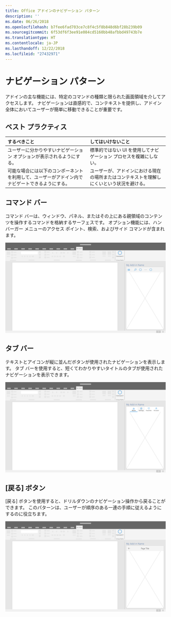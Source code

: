 ```yaml
---
title: Office アドインのナビゲーション パターン
description: ''
ms.date: 06/26/2018
ms.openlocfilehash: b7fee6fad703ce7c8f4c5f8b848d6bf28b239b09
ms.sourcegitcommit: 6f53df6f3ee91e084cd5160bb48afbbd49743b7e
ms.translationtype: HT
ms.contentlocale: ja-JP
ms.lasthandoff: 12/22/2018
ms.locfileid: "27432971"
---
```

# <a name="navigation-patterns"></a>ナビゲーション パターン

アドインの主な機能には、特定のコマンドの種類と限られた画面領域を介してアクセスします。 ナビゲーションは直感的で、コンテキストを提供し、アドイン全体においてユーザーが簡単に移動できることが重要です。

## <a name="best-practices"></a>ベスト プラクティス

| するべきこと    | してはいけないこと |
| :---- | :---- |
| ユーザーに分かりやすいナビゲーション オプションが表示されるようにする。 | 標準的ではない UI を使用してナビゲーション プロセスを複雑にしない。
| 可能な場合には以下のコンポーネントを利用して、ユーザーがアドイン内でナビゲートできるようにする。 | ユーザーが、アドインにおける現在の場所またはコンテキストを理解しにくいという状況を避ける。



## <a name="command-bar"></a>コマンド バー

コマンド バーは、ウィンドウ、パネル、またはその上にある親領域のコンテンツを操作するコマンドを格納するサーフェスです。 オプション機能には、ハンバーガー メニューのアクセス ポイント、検索、およびサイド コマンドが含まれます。

![コマンド - デスクトップ作業ウィンドウの仕様](../images/add-in-command-bar.png)



## <a name="tab-bar"></a>タブ バー

テキストとアイコンが縦に並んだボタンが使用されたナビゲーションを表示します。 タブ バーを使用すると、短くてわかりやすいタイトルのタブが使用されたナビゲーションを表示できます。

![タブ バー - デスクトップ作業ウィンドウの仕様](../images/add-in-tab-bar.png)


## <a name="back-button"></a>[戻る] ボタン

[戻る] ボタンを使用すると、ドリルダウンのナビゲーション操作から戻ることができます。 このパターンは、ユーザーが順序のある一連の手順に従えるようにするのに役立ちます。  

![[戻る] ボタン - デスクトップ作業ウィンドウの仕様](../images/add-in-back-button.png)

